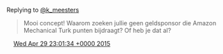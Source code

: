 Replying to [@k\_meesters](https://twitter.com/k_meesters/status/593504271611482114)

> Mooi concept\! Waarom zoeken jullie geen geldsponsor die Amazon Mechanical Turk punten bijdraagt? Of heb je dat al?

<img src="../../media/tweet.ico" width="12" /> [Wed Apr 29 23:01:34 +0000 2015](https://twitter.com/DromerDenker/status/593550721087320064)